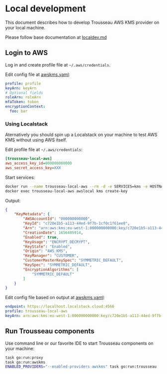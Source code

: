 # Local development

This document describes how to develop Trousseau AWS KMS provider on your local machine.

Please follow base documentation at [localdev.md](../localdev.md)

## Login to AWS

Log in and create profile file at `~/.aws/credentials`.

Edit config file at [awskms.yaml](../scripts/hcvault/archives/localdev/awskms.yaml):

```yaml
profile: profile
keyArn: keyArn
# Optional fields
roleArn: roleArn
mfaToken: token
encryptionContext:
  foo: bar
```

### Using Localstack

Aternatively you should spin up a Localstack on your machine to test AWS KMS without using AWS itself.

Edit profile file at `~/.aws/credentials`:

```ini
[trousseau-local-aws]
aws_access_key_id=000000000000
aws_secret_access_key=XXX
```

Start services:

```bash
docker run --name trousseau-local-aws --rm -d -e SERVICES=kms -e HOSTNAME=localhost.localstack.cloud -e HOSTNAME_EXTERNAL=localhost.localstack.cloud -e DEFAULT_REGION=eu-west-1 -e KMS_PROVIDER=kms-local -p 4566:4566 -p 4510-4559:4510-4559 localstack/localstack:0.14.4
docker exec trousseau-local-aws awslocal kms create-key
```

Output:
```json
{
    "KeyMetadata": {
        "AWSAccountId": "000000000000",
        "KeyId": "c720e1b5-a113-44ed-9f7b-1cf0c1f61ee8",
        "Arn": "arn:aws:kms:eu-west-1:000000000000:key/c720e1b5-a113-44ed-9f7b-1cf0c1f61ee8",
        "CreationDate": 1656405914,
        "Enabled": true,
        "KeyUsage": "ENCRYPT_DECRYPT",
        "KeyState": "Enabled",
        "Origin": "AWS_KMS",
        "KeyManager": "CUSTOMER",
        "CustomerMasterKeySpec": "SYMMETRIC_DEFAULT",
        "KeySpec": "SYMMETRIC_DEFAULT",
        "EncryptionAlgorithms": [
            "SYMMETRIC_DEFAULT"
        ]
    }
}
```

Edit config file based on output at [awskms.yaml](../scripts/hcvault/archives/localdev/awskms.yaml):

```yaml
endpoint: https://localhost.localstack.cloud:4566
profile: trousseau-local-aws
keyArn: arn:aws:kms:eu-west-1:000000000000:key/c720e1b5-a113-44ed-9f7b-1cf0c1f61ee8
```

## Run Trousseau components

Use command line or our favorite IDE to start Trousseau components on your machine:

```bash
task go:run:proxy
task go:run:awskms
ENABLED_PROVIDERS="--enabled-providers awskms" task go:run:trousseau
```
